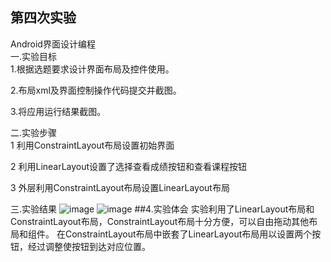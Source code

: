 第四次实验
-
Android界面设计编程<br>
一.实验目标<br>
1.根据选题要求设计界面布局及控件使用。<br>

2.布局xml及界面控制操作代码提交并截图。<br>

3.将应用运行结果截图。<br>

二.实验步骤<br>
1 利用ConstraintLayout布局设置初始界面<br>

2 利用LinearLayout设置了选择查看成绩按钮和查看课程按钮<br>

3 外层利用ConstraintLayout布局设置LinearLayout布局<br>

三.实验结果
![image](https://github.com/deasyful/android-labs-2018/blob/master/soft1614080902206/%E7%AC%AC%E5%9B%9B%E6%AC%A1%E5%AE%9E%E9%AA%8C%E6%88%AA%E5%9B%BE.jpg)
![image](https://github.com/deasyful/android-labs-2018/blob/master/soft1614080902206/%E7%AC%AC%E5%9B%9B%E6%AC%A1%E5%AE%9E%E9%AA%8C%E6%88%AA%E5%9B%BE2.jpg)
##4.实验体会
实验利用了LinearLayout布局和ConstraintLayout布局，ConstraintLayout布局十分方便，可以自由拖动其他布局和组件。
在ConstraintLayout布局中嵌套了LinearLayout布局用以设置两个按钮，经过调整使按钮到达对应位置。
